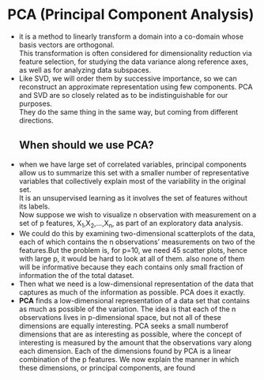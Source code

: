 # **PCA  (Principal Component Analysis)**  
-  it is a method to linearly transform a domain into a co-domain whose basis vectors are orthogonal.  
This transformation is often considered for dimensionality reduction via feature selection, for studying the
data variance along reference axes, as well as for analyzing data subspaces.  
- Like SVD, we will order them by successive importance, so we can reconstruct an approximate representation using few components. PCA and SVD are so closely related as to be indistinguishable for our purposes.   
They do the same thing in the same way, but coming from different directions.
  <h2> When should we use PCA? </h2>  
-  when we have large set of correlated variables, principal components allow us to summarize this set with a smaller number of representative variables that collectively explain most of the variability in the original set.  
  It is an unsupervised learning as it involves the set of features without its labels.  
  Now suppose we wish to visualize n observation with measurement on a set of p features, X<sub>1</sub>,X<sub>2</sub>,...,X<sub>n</sub>, as part of an exploratory data analysis. 
  -  We could do this by examining two-dimensional scatterplots of the data, each of which contains the n observations’ measurements on two of the features.But the problem is, for p=10, we need 45 scatter plots, hence with large p, it would be hard to look at all of them. also none of them will be informative because they each contains only small fraction of information the of the total dataset.  
  -  Then what we need is a low-dimensional representation of the data that captures as much of the information as possible. PCA does it exactly.
  -  **PCA** finds a low-dimensional representation of a data set that contains as much as possible of the variation. The
idea is that each of the n observations lives in p-dimensional space, but not all of these dimensions are equally interesting. PCA seeks a small numberof dimensions that are as interesting as possible, where the concept of interesting is measured by the amount that the observations vary along each dimension. Each of the dimensions found by PCA is a linear combination
of the p features. We now explain the manner in which these dimensions,
or principal components, are found

